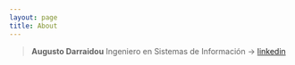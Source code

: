```yaml
---
layout: page
title: About
---
```


>  **Augusto Darraidou**
  Ingeniero en Sistemas de Información ->  [linkedin][linkedin]



[linkedin]:http://ar.linkedin.com/in/augustodarraidou
